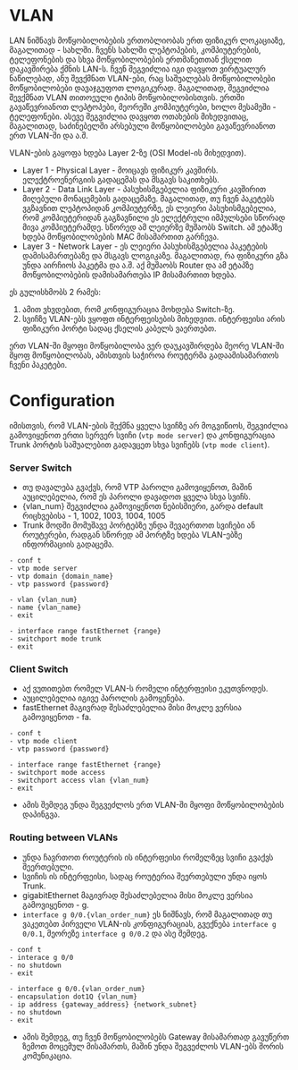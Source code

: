# VLAN

LAN ნიშნავს მოწყობილობების ერთობლიობას ერთ ფიზიკურ ლოკაციაზე, მაგალითად - სახლში. ჩვენს სახლში ლეპტოპების, კომპიუტერების, ტელეფონების და სხვა მოწყობილობების ერთმანეთთან ქსელით დაკავშირება ქმნის LAN-ს. ჩვენ შეგვიძლია იგი დავყოთ ვირტუალურ ნაწილებად, ანუ შევქმნათ VLAN-ები, რაც საშუალებას მოწყობილობები მოწყობილობები დავაჯგუფოთ ლოგიკურად. მაგალითად, შეგვიძლია შევქმნათ VLAN თითოეული ტიპის მოწყობილობისთვის. ერთში გავაწევრიანოთ ლეპტოპები, მეორეში კომპიუტერები, ხოლო მესამეში - ტელეფონები. ასევე შეგვიძლია დავყოთ ოთახების მიხედვითაც, მაგალითად, საძინებელში არსებული მოწყობილობები გავაწევრიანოთ ერთ VLAN-ში და ა.შ.

VLAN-ების გაყოფა ხდება Layer 2-ზე (OSI Model-ის მიხედვით). 

- Layer 1 - Physical Layer - მოიცავს ფიზიკურ კავშირს. ელექტროენერგიის გადაცემას და მსგავს საკითხებს.
- Layer 2 - Data Link Layer - პასუხისმგებელია ფიზიკური კავშირით მიღებული მონაცემების გადაცემაზე. მაგალითად, თუ ჩვენ პაკეტებს ვგზავნით ლეპტოპიდან კომპიუტერზე, ეს ლეიერი პასუხისმგებელია, რომ კომპიუტერიდან გაგზავნილი ეს ელექტრული იმპულსები სწორად მივა კომპიუტერამდე. სწორედ ამ ლეიერზე მუშაობს Switch. ამ ეტაპზე ხდება მოწყობილობების MAC მისამართით გარჩევა.
- Layer 3 - Network Layer - ეს ლეიერი პასუხისმგებელია პაკეტების დამისამართებაზე და მსგავს ლოგიკაზე. მაგალითად, რა ფიზიკური გზა უნდა აირჩიოს პაკეტმა და ა.შ. აქ მუშაობს Router და ამ ეტაპზე მოწყობილობების დამისამართება IP მისამართით ხდება.

ეს გულისხმობს 2 რამეს:

1. ამით ვხვდებით, რომ კონფიგურაცია მოხდება Switch-ზე.
2. სვიჩზე VLAN-ებს ვყოფთ ინტერფეისების მიხედვით. ინტერფეისი არის ფიზიკური პორტი სადაც ქსელის კაბელს ვაერთებთ.

ერთ VLAN-ში მყოფი მოწყობილობა ვერ დაუკავშირდება მეორე VLAN-ში მყოფ მოწყობილობას, ამისთვის საჭიროა როუტერმა გადაამისამართოს ჩვენი პაკეტები.

# Configuration

იმისთვის, რომ VLAN-ების შექმნა ყველა სვიჩზე არ მოგვიწიოს, შეგვიძლია გამოვიყენოთ ერთი სერვერ სვიჩი (`vtp mode server`) და კონფიგურაცია Trunk პორტის საშუალებით გადავცეთ სხვა სვიჩებს (`vtp mode client`).

### Server Switch

- თუ დავალება გვაქვს, რომ VTP პაროლი გამოვიყენოთ, მაშინ აუცილებელია, რომ ეს პაროლი დავადოთ ყველა სხვა სვიჩს.
- {vlan_num} შეგვიძლია გამოვიყენოთ ნებისმიერი, გარდა default რიცხვებისა - 1, 1002, 1003, 1004, 1005
-  Trunk მოდში მომუშავე პორტებზე უნდა შევაერთოთ სვიჩები ან როუტერები, რადგან სწორედ ამ პორტზე ხდება VLAN-ებზე ინფორმაციის გადაცემა.

```
- conf t
- vtp mode server
- vtp domain {domain_name}
- vtp password {password}

- vlan {vlan_num}
- name {vlan_name}
- exit

- interface range fastEthernet {range}
- switchport mode trunk
- exit
```

### Client Switch

- აქ ვუთითებთ რომელ VLAN-ს რომელი ინტერფეისი ეკუთვნოდეს.
- აუცილებელია იგივე პაროლის გამოყენება.
- fastEthernet მაგივრად შესაძლებელია მისი მოკლე ვერსია გამოვიყენოთ - fa.

```
- conf t
- vtp mode client
- vtp password {password}

- interface range fastEthernet {range}
- switchport mode access
- switchport access vlan {vlan_num}
- exit
```

- ამის შემდეგ უნდა შეგვეძლოს ერთ VLAN-ში მყოფი მოწყობილობების დაპინგვა.

### Routing between VLANs

- უნდა ჩავრთოთ როუტერის ის ინტერფეისი რომელზეც სვიჩი გვაქვს შეერთებული.
- სვიჩის ის ინტერფეისი, სადაც როუტერია შეერთებული უნდა იყოს Trunk.
-  gigabitEthernet მაგივრად შესაძლებელია მისი მოკლე ვერსია გამოვიყენოთ - g.
- `interface g 0/0.{vlan_order_num}` ეს ნიშნავს, რომ მაგალითად თუ ვაკეთებთ პირველი VLAN-ის კონფიგურაციას, გვექნება `interface g 0/0.1`, მეორეზე `interface g 0/0.2` და ასე შემდეგ.

```
- conf t
- interace g 0/0
- no shutdown
- exit

- interface g 0/0.{vlan_order_num}
- encapsulation dot1Q {vlan_num}
- ip address {gateway_address} {network_subnet}
- no shutdown
- exit
```

- ამის შემდეგ, თუ ჩვენ მოწყობილობებს Gateway მისამართად გავუწერთ ზემოთ მოცემულ მისამართს, მაშინ უნდა შეგვეძლოს VLAN-ებს შორის კომუნიკაცია.
